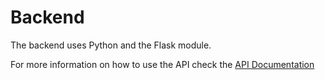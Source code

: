 # Backend

The backend uses Python and the Flask module.

For more information on how to use the API check the [API Documentation](API-Documentation.topic)